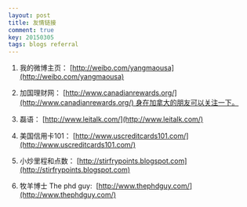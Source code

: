 ```yaml
---
layout: post
title: 友情链接
comment: true
key: 20150305
tags: blogs referral
---
```


1. 我的微博主页：
[http://weibo.com/yangmaousa](http://weibo.com/yangmaousa)

2. 加国理财网：
[http://www.canadianrewards.org/](http://www.canadianrewards.org/) 身在加拿大的朋友可以关注一下。

3. 磊语：
[http://www.leitalk.com/](http://www.leitalk.com/)

4. 美国信用卡101：
[http://www.uscreditcards101.com/](http://www.uscreditcards101.com/)

5. 小炒里程和点数：
[http://stirfrypoints.blogspot.com](http://stirfrypoints.blogspot.com)

6. 牧羊博士 The phd guy: 
[http://www.thephdguy.com/](http://www.thephdguy.com/)
